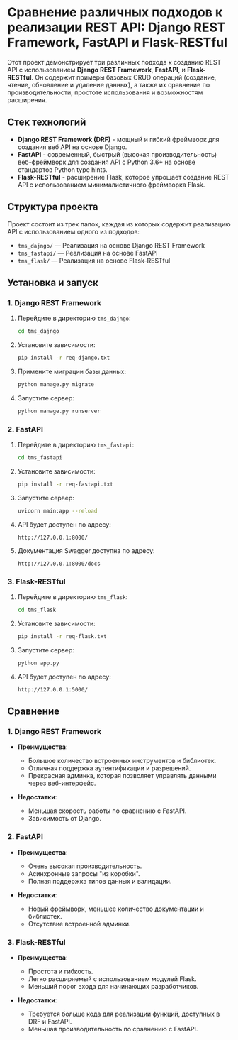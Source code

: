 # Сравнение различных подходов к реализации REST API: Django REST Framework, FastAPI и Flask-RESTful

Этот проект демонстрирует три различных подхода к созданию REST API с использованием **Django REST Framework**, **FastAPI**, и **Flask-RESTful**. Он содержит примеры базовых CRUD операций (создание, чтение, обновление и удаление данных), а также их сравнение по производительности, простоте использования и возможностям расширения.

## Стек технологий

- **Django REST Framework (DRF)** - мощный и гибкий фреймворк для создания веб API на основе Django.
- **FastAPI** - современный, быстрый (высокая производительность) веб-фреймворк для создания API с Python 3.6+ на основе стандартов Python type hints.
- **Flask-RESTful** - расширение Flask, которое упрощает создание REST API с использованием минималистичного фреймворка Flask.

## Структура проекта

Проект состоит из трех папок, каждая из которых содержит реализацию API с использованием одного из подходов:

- `tms_dajngo/` — Реализация на основе Django REST Framework
- `tms_fastapi/` — Реализация на основе FastAPI
- `tms_flask/` — Реализация на основе Flask-RESTful

## Установка и запуск

### 1. Django REST Framework

1. Перейдите в директорию `tms_dajngo`:
    ```bash
    cd tms_dajngo
    ```

2. Установите зависимости:
    ```bash
    pip install -r req-django.txt
    ```

3. Примените миграции базы данных:
    ```bash
    python manage.py migrate
    ```

4. Запустите сервер:
    ```bash
    python manage.py runserver
    ```

### 2. FastAPI

1. Перейдите в директорию `tms_fastapi`:
    ```bash
    cd tms_fastapi
    ```

2. Установите зависимости:
    ```bash
    pip install -r req-fastapi.txt
    ```

3. Запустите сервер:
    ```bash
    uvicorn main:app --reload
    ```

4. API будет доступен по адресу:
    ```
    http://127.0.0.1:8000/
    ```

5. Документация Swagger доступна по адресу:
    ```
    http://127.0.0.1:8000/docs
    ```

### 3. Flask-RESTful

1. Перейдите в директорию `tms_flask`:
    ```bash
    cd tms_flask
    ```

2. Установите зависимости:
    ```bash
    pip install -r req-flask.txt
    ```

3. Запустите сервер:
    ```bash
    python app.py
    ```

4. API будет доступен по адресу:
    ```
    http://127.0.0.1:5000/
    ```

## Сравнение

### 1. Django REST Framework

- **Преимущества**: 
  - Большое количество встроенных инструментов и библиотек.
  - Отличная поддержка аутентификации и разрешений.
  - Прекрасная админка, которая позволяет управлять данными через веб-интерфейс.

- **Недостатки**: 
  - Меньшая скорость работы по сравнению с FastAPI.
  - Зависимость от Django.

### 2. FastAPI

- **Преимущества**:
  - Очень высокая производительность.
  - Асинхронные запросы "из коробки".
  - Полная поддержка типов данных и валидации.

- **Недостатки**:
  - Новый фреймворк, меньшее количество документации и библиотек.
  - Отсутствие встроенной админки.

### 3. Flask-RESTful

- **Преимущества**:
  - Простота и гибкость.
  - Легко расширяемый с использованием модулей Flask.
  - Меньший порог входа для начинающих разработчиков.

- **Недостатки**:
  - Требуется больше кода для реализации функций, доступных в DRF и FastAPI.
  - Меньшая производительность по сравнению с FastAPI.

